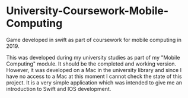 # University-Coursework-Mobile-Computing
Game developed in swift as part of coursework for mobile computing in 2019.

This was developed during my university studies as part of my "Mobile Computing" module. It should be the completed and working version. 
However, it was developed on a Mac in the university library and since I have no access to a Mac at this moment I cannot check the state 
of this project. It is a very simple application which was intended to give me an introduction to Swift and IOS development.

